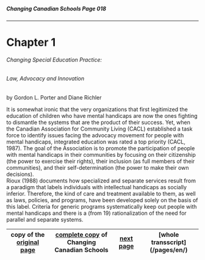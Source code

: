 ##### Changing Canadian Schools Page 018
***
# Chapter 1
###### Changing Special Education Practice: 
###### Law, Advocacy and Innovation  
by Gordon L. Porter and Diane Richler  

It is somewhat ironic that the very organizations that first legitimized the education of children who have mental handicaps are now the ones fighting to dismantle the systems that are the product of their success. Yet, when the Canadian Association for Community Living (CACL) established a task force to identify issues facing the advocacy movement for people with mental handicaps, integrated education was rated a top priority (CACL, 1987). The goal of the Association is to promote the participation of people with mental handicaps in their communities by focusing on their citizenship (the power to exercise their rights), their inclusion (as full members of their communities), and their self-determination (the power to
make their own decisions).    
Rioux (1988) documents how specialized and separate services result from a paradigm that labels individuals with intellectual handicaps as socially inferior. Therefore, the kind of care and treatment available to them, as well as laws, policies, and programs, have been developed solely on the basis of this label. Criteria for generic programs systematically keep out people with mental handicaps and there is a (from 19) rationalization of the need for parallel and separate systems. 


copy of the [original page](/copies-from-original/CCS018.png)|[complete copy](/copies-from-original/BestCopy_Changing_Canadian_Schools_Perspectives_on_Disability_and_Inclusion.pdf) of Changing Canadian Schools|[next page](Changing_Canadian_Schools-019) |[whole transscript] (/pages/en/)
---|---|---|---